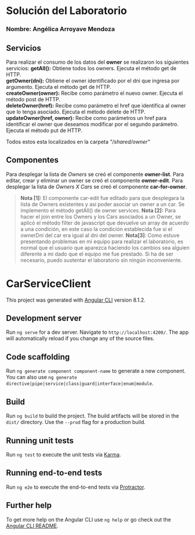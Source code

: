 # Solución del Laboratorio
### Nombre: Angélica Arroyave Mendoza 
## Servicios
Para realizar el consumo de los datos del **owner** se realizaron los siguientes servicios:
**getAll():** Obtiene todos los owners. Ejecuta el método get de HTTP.  
**getOwner(dni):** Obtiene el owner identificado por el dni que ingresa por argumento. Ejecuta el método get de HTTP.  
**createOwner(owner):** Recibe como parámetro el nuevo owner. Ejecuta el método post de HTTP.  
**deleteOwner(href):** Recibe como parámetro el href que identifica al owner que lo tenga asociado. Ejecuta el método delete de HTTP.  
**updateOwner(href, owner):** Recibe como parámetros un href para identificar el owner que deseamos modificar por el segundo parámetro. Ejecuta el método put de HTTP.  

Todos estos esta localizados en la carpeta *"/shared/owner"*
## Componentes
Para desplegar la lista de *Owners*  se creó el componente **owner-list**.
Para editar, crear y eliminar un owner se creó el componente **owner-edit**.
Para desplegar la lista de *Owners X Cars* se creó el componente **car-for-owner**.

>**Nota [1]:** El componente car-edit fue editado para que desplegara la lista de Owners existentes y así poder asociar un owner a un car. Se implemento el método getAll() de owner services.
>**Nota [2]:** Para hacer el join entre los Owners y los Cars asociados a un Owner, se aplicó el método filter de javascript que devuelve un array de acuerdo a una condición, en este caso la condición establecida fue si el ownerDni del car era igual al dni del owner.
>**Nota[3]**: Como estuve presentando problemas en mi equipo para realizar el laboratorio, es normal que el usuario que aparezca haciendo los cambios sea alguien diferente a mi dado que el equipo me fue prestado. Si ha de ser necesario, puedo sustentar el laboratorio sin ningún inconveniente.



# CarServiceClient

This project was generated with [Angular CLI](https://github.com/angular/angular-cli) version 8.1.2.

## Development server

Run `ng serve` for a dev server. Navigate to `http://localhost:4200/`. The app will automatically reload if you change any of the source files.

## Code scaffolding

Run `ng generate component component-name` to generate a new component. You can also use `ng generate directive|pipe|service|class|guard|interface|enum|module`.

## Build

Run `ng build` to build the project. The build artifacts will be stored in the `dist/` directory. Use the `--prod` flag for a production build.

## Running unit tests

Run `ng test` to execute the unit tests via [Karma](https://karma-runner.github.io).

## Running end-to-end tests

Run `ng e2e` to execute the end-to-end tests via [Protractor](http://www.protractortest.org/).

## Further help

To get more help on the Angular CLI use `ng help` or go check out the [Angular CLI README](https://github.com/angular/angular-cli/blob/master/README.md).
